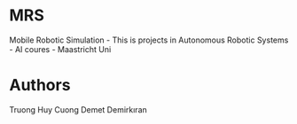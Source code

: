 # MRS
Mobile Robotic Simulation - This is projects in Autonomous Robotic Systems - AI coures - Maastricht Uni

# Authors
Truong Huy Cuong
Demet Demirkıran
